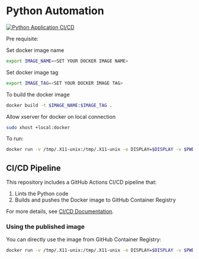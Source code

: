 # Python Automation

[![Python Application CI/CD](https://github.com/git-fossee/python-automation/actions/workflows/ci-cd.yml/badge.svg)](https://github.com/git-fossee/python-automation/actions/workflows/ci-cd.yml)

Pre requisite:

Set docker image name
```bash
export IMAGE_NAME=<SET YOUR DOCKER IMAGE NAME>
```

Set docker image tag
```bash
export IMAGE_TAG=<SET YOUR DOCKER IMAGE TAG>
```

To build the docker image
```bash
docker build -t $IMAGE_NAME:$IMAGE_TAG .
```

Allow xserver for docker on local connection
```bash
sudo xhost +local:docker
```

To run:

```bash
docker run -v /tmp/.X11-unix:/tmp/.X11-unix -e DISPLAY=$DISPLAY -v $PWD/<FILE_NAME>:/app/main.py $IMAGE_NAME:$IMAGE_TAG main.py
```

## CI/CD Pipeline

This repository includes a GitHub Actions CI/CD pipeline that:
1. Lints the Python code
2. Builds and pushes the Docker image to GitHub Container Registry

For more details, see [CI/CD Documentation](docs/ci-cd.md).

### Using the published image

You can directly use the image from GitHub Container Registry:

```bash
docker run -v /tmp/.X11-unix:/tmp/.X11-unix -e DISPLAY=$DISPLAY -v $PWD/<FILE_NAME>:/app/main.py ghcr.io/git-fossee/python-automation:latest main.py
```
